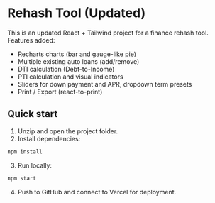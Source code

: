 # Rehash Tool (Updated)

This is an updated React + Tailwind project for a finance rehash tool.
Features added:
- Recharts charts (bar and gauge-like pie)
- Multiple existing auto loans (add/remove)
- DTI calculation (Debt-to-Income)
- PTI calculation and visual indicators
- Sliders for down payment and APR, dropdown term presets
- Print / Export (react-to-print)

## Quick start

1. Unzip and open the project folder.
2. Install dependencies:
```bash
npm install
```
3. Run locally:
```bash
npm start
```
4. Push to GitHub and connect to Vercel for deployment.

